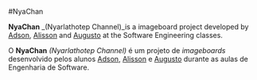 #NyaChan

__NyaChan__ _(Nyarlathotep Channel)_is a imageboard project developed by [Adson](https://github.com/AdsonEsteves), [Alisson](https://github.com/AlissonSteffens) and [Augusto](https://github.com/Augus-top) at the Software Engineering classes.


O __NyaChan__ _(Nyarlathotep Channel)_ é um projeto de _imageboards_ desenvolvido pelos alunos [Adson](https://github.com/AdsonEsteves), [Alisson](https://github.com/AlissonSteffens) e [Augusto](https://github.com/Augus-top) durante as aulas de Engenharia de Software.
